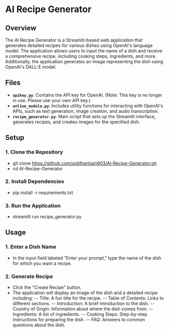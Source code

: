 # AI Recipe Generator

## Overview

The AI Recipe Generator is a Streamlit-based web application that generates detailed recipes for various dishes using OpenAI's language model. The application allows users to input the name of a dish and receive a comprehensive recipe, including cooking steps, ingredients, and more. Additionally, the application generates an image representing the dish using OpenAI's DALL-E model.

## Files

- **`apikey.py`**: Contains the API key for OpenAI. (Note: This key is no longer in use. Please use your own API key.)
- **`online_module.py`**: Includes utility functions for interacting with OpenAI's APIs, such as text generation, image creation, and audio transcription.
- **`recipe_generator.py`**: Main script that sets up the Streamlit interface, generates recipes, and creates images for the specified dish.

## Setup

### 1. Clone the Repository

- git clone https://github.com/siddhantjain603/AI-Recipe-Generator.git
- cd AI-Recipe-Generator

### 2. Install Dependencies

- pip install -r requirements.txt

### 3. Run the Application

- streamlit run recipe_generator.py

## Usage

### 1. Enter a Dish Name

- In the input field labeled "Enter your prompt," type the name of the dish for which you want a recipe.

### 2. Generate Recipe

- Click the "Create Recipe" button.
- The application will display an image of the dish and a detailed recipe including:
-- Title: A fun title for the recipe.
-- Table of Contents: Links to different sections.
-- Introduction: A brief introduction to the dish.
-- Country of Origin: Information about where the dish comes from.
-- Ingredients: A list of ingredients.
-- Cooking Steps: Step-by-step instructions for preparing the dish.
-- FAQ: Answers to common questions about the dish.
